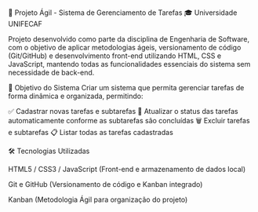 🚀 Projeto Ágil - Sistema de Gerenciamento de Tarefas
🎓 Universidade UNIFECAF

Projeto desenvolvido como parte da disciplina de Engenharia de Software, com o objetivo de aplicar metodologias ágeis, versionamento de código (Git/GitHub) e desenvolvimento front-end utilizando HTML, CSS e JavaScript, mantendo todas as funcionalidades essenciais do sistema sem necessidade de back-end.

🧠 Objetivo do Sistema
Criar um sistema que permita gerenciar tarefas de forma dinâmica e organizada, permitindo:

✅ Cadastrar novas tarefas e subtarefas
🔄 Atualizar o status das tarefas automaticamente conforme as subtarefas são concluídas
🗑️ Excluir tarefas e subtarefas
📋 Listar todas as tarefas cadastradas

🛠️ Tecnologias Utilizadas

HTML5 / CSS3 / JavaScript (Front-end e armazenamento de dados local)

Git e GitHub (Versionamento de código e Kanban integrado)

Kanban (Metodologia Ágil para organização do projeto)

